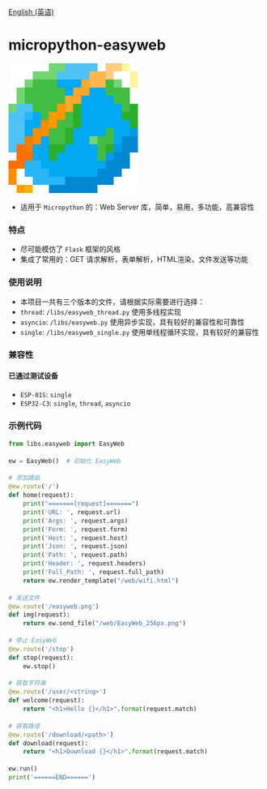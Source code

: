 [English (英语)](./README.md)

# micropython-easyweb
![EasyWeb](./web/EasyWeb_256px.png)
- 适用于 `Micropython` 的：Web Server 库，简单，易用，多功能，高兼容性

### 特点
- 尽可能模仿了 `Flask` 框架的风格
- 集成了常用的：GET 请求解析，表单解析，HTML渲染，文件发送等功能

### 使用说明
- 本项目一共有三个版本的文件，请根据实际需要进行选择：
- `thread`: `/libs/easyweb_thread.py` 使用多线程实现
- `asyncio`: `/libs/easyweb.py` 使用异步实现，具有较好的兼容性和可靠性
- `single`: `/libs/easyweb_single.py` 使用单线程循环实现，具有较好的兼容性

### 兼容性
#### 已通过测试设备
- `ESP-01S`: `single`
- `ESP32-C3`: `single`, `thread`, `asyncio`


### 示例代码
```python
from libs.easyweb import EasyWeb

ew = EasyWeb()  # 初始化 EasyWeb

# 添加路由
@ew.route('/')
def home(request):
    print("=======[request]=======")
    print('URL: ', request.url)
    print('Args: ', request.args)
    print('Form: ', request.form)
    print('Host: ', request.host)
    print('Json: ', request.json)
    print('Path: ', request.path)
    print('Header: ', request.headers)
    print('Full_Path: ', request.full_path)
    return ew.render_template("/web/wifi.html")

# 发送文件
@ew.route('/easyweb.png')
def img(request):
    return ew.send_file("/web/EasyWeb_256px.png")

# 停止 EasyWeb
@ew.route('/stop')
def stop(request):
    ew.stop()

# 获取字符串
@ew.route('/user/<string>')
def welcome(request):
    return "<h1>Hello {}</h1>".format(request.match)

# 获取路径
@ew.route('/download/<path>')
def download(request):
    return "<h1>Download {}</h1>".format(request.match)

ew.run()
print('======END======')
```